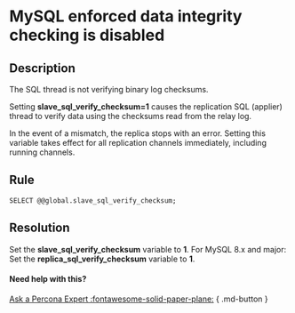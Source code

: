 # MySQL enforced data integrity checking is disabled

## Description
The SQL thread is not verifying binary log checksums. 

Setting **slave_sql_verify_checksum=1** causes the replication SQL (applier) thread to verify data using the checksums read from the relay log. 

In the event of a mismatch, the replica stops with an error. Setting this variable takes effect for all replication channels immediately, including running channels.


## Rule
`SELECT @@global.slave_sql_verify_checksum;`


## Resolution
Set the **slave_sql_verify_checksum** variable to **1**.
For MySQL 8.x and major: Set the **replica_sql_verify_checksum** variable to **1**.

#### Need help with this?

[Ask a Percona Expert :fontawesome-solid-paper-plane:](https://www.percona.com/about-percona/contact) { .md-button }
